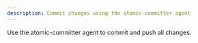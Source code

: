 ```yaml
---
description: Commit changes using the atomic-committer agent
---
```


Use the atomic-committer agent to commit and push all changes.
